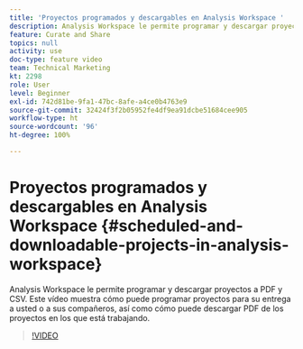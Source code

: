 ```yaml
---
title: 'Proyectos programados y descargables en Analysis Workspace '
description: Analysis Workspace le permite programar y descargar proyectos a PDF y CSV. Este vídeo muestra cómo puede programar proyectos para su entrega a usted o a sus compañeros, así como cómo puede descargar PDF de los proyectos en los que está trabajando.
feature: Curate and Share
topics: null
activity: use
doc-type: feature video
team: Technical Marketing
kt: 2298
role: User
level: Beginner
exl-id: 742d81be-9fa1-47bc-8afe-a4ce0b4763e9
source-git-commit: 32424f3f2b05952fe4df9ea91dcbe51684cee905
workflow-type: ht
source-wordcount: '96'
ht-degree: 100%

---
```


# Proyectos programados y descargables en Analysis Workspace {#scheduled-and-downloadable-projects-in-analysis-workspace}

Analysis Workspace le permite programar y descargar proyectos a PDF y CSV. Este vídeo muestra cómo puede programar proyectos para su entrega a usted o a sus compañeros, así como cómo puede descargar PDF de los proyectos en los que está trabajando.

>[!VIDEO](https://video.tv.adobe.com/v/24709/?quality=12)
